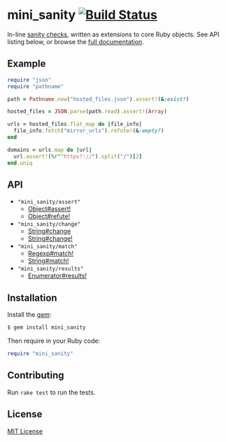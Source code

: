 # mini_sanity [![Build Status](https://travis-ci.org/jonathanhefner/mini_sanity.svg?branch=master)](https://travis-ci.org/jonathanhefner/mini_sanity)

In-line [sanity checks], written as extensions to core Ruby objects.
See API listing below, or browse the [full documentation].

[sanity checks]: https://en.wikipedia.org/wiki/Sanity_check
[full documentation]: https://www.rubydoc.info/gems/mini_sanity/


## Example

```ruby
require "json"
require "pathname"

path = Pathname.new("hosted_files.json").assert!(&:exist?)

hosted_files = JSON.parse(path.read).assert!(Array)

urls = hosted_files.flat_map do |file_info|
  file_info.fetch("mirror_urls").refute!(&:empty?)
end

domains = urls.map do |url|
  url.assert!(%r"^https?://").split("/")[2]
end.uniq
```


## API

- `"mini_sanity/assert"`
  - [Object#assert!](https://www.rubydoc.info/gems/mini_sanity/Object:assert%21)
  - [Object#refute!](https://www.rubydoc.info/gems/mini_sanity/Object:refute%21)
- `"mini_sanity/change"`
  - [String#change](https://www.rubydoc.info/gems/mini_sanity/String:change)
  - [String#change!](https://www.rubydoc.info/gems/mini_sanity/String:change%21)
- `"mini_sanity/match"`
  - [Regexp#match!](https://www.rubydoc.info/gems/mini_sanity/Regexp:match%21)
  - [String#match!](https://www.rubydoc.info/gems/mini_sanity/String:match%21)
- `"mini_sanity/results"`
  - [Enumerator#results!](https://www.rubydoc.info/gems/mini_sanity/Enumerator:results%21)


## Installation

Install the [gem](https://rubygems.org/gems/mini_sanity):

```bash
$ gem install mini_sanity
```

Then require in your Ruby code:

```ruby
require "mini_sanity"
```


## Contributing

Run `rake test` to run the tests.


## License

[MIT License](https://opensource.org/licenses/MIT)
